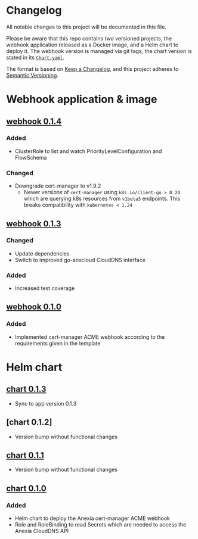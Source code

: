 # Changelog
All notable changes to this project will be documented in this file.

Please be aware that this repo contains *two* versioned projects,
the webhook application released as a Docker image, and a Helm chart to deploy it.
The webhook version is managed via git tags,
the chart version is stated in its [`Chart.yaml`](deploy/cert-manager-webhook-anexia/Chart.yaml).

The format is based on [Keep a Changelog](https://keepachangelog.com/en/1.0.0/),
and this project adheres to [Semantic Versioning](https://semver.org/spec/v2.0.0.html).

# Webhook application & image

## [webhook 0.1.4]

### Added
* ClusterRole to list and watch PriorityLevelConfiguration and FlowSchema

### Changed
* Downgrade cert-manager to v1.9.2
  * Newer versions of `cert-manager` using `k8s.io/client-go > 0.24` which are querying k8s resources from `v1beta3` endpoints. This breaks compatibility with `kubernetes < 1.24` 

## [webhook 0.1.3]
### Changed
* Update dependencies
* Switch to improved go-anxcloud CloudDNS interface

### Added
* Increased test coverage

## [webhook 0.1.0]
### Added
* Implemented cert-manager ACME webhook according to the requirements given in the template

# Helm chart
## [chart 0.1.3]
* Sync to app version 0.1.3

## [chart 0.1.2]
* Version bump without functional changes

## [chart 0.1.1]
* Version bump without functional changes

## [chart 0.1.0]
### Added
* Helm chart to deploy the Anexia cert-manager ACME webhook
* Role and RoleBinding to read Secrets which are needed to access the Anexia CloudDNS API

[webhook 0.1.4]: https://github.com/anexia-it/cert-manager-webhook-anexia/releases/tag/v0.1.4
[webhook 0.1.3]: https://github.com/anexia-it/cert-manager-webhook-anexia/releases/tag/v0.1.3
[webhook 0.1.0]: https://github.com/anexia-it/cert-manager-webhook-anexia/releases/tag/v0.1.0
[chart 0.1.4]: https://github.com/anexia-it/cert-manager-webhook-anexia/releases/tag/cert-manager-webhook-anexia-0.1.4
[chart 0.1.3]: https://github.com/anexia-it/cert-manager-webhook-anexia/releases/tag/cert-manager-webhook-anexia-0.1.3
[chart 0.1.1]: https://github.com/anexia-it/cert-manager-webhook-anexia/releases/tag/cert-manager-webhook-anexia-0.1.1
[chart 0.1.0]: https://github.com/anexia-it/cert-manager-webhook-anexia/releases/tag/cert-manager-webhook-anexia-0.1.0
